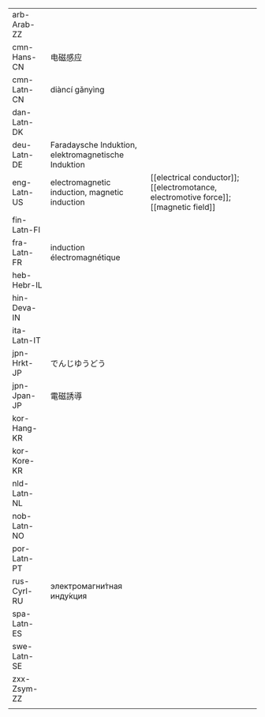 | | | |
|-|-|-|
| arb-Arab-ZZ |  |  |
| cmn-Hans-CN | 电磁感应 |  |
| cmn-Latn-CN | diàncí gǎnyìng |  |
| dan-Latn-DK |  |  |
| deu-Latn-DE | Faradaysche Induktion, elektromagnetische Induktion |  |
| eng-Latn-US | electromagnetic induction, magnetic induction | [[electrical conductor]]; [[electromotance, electromotive force]]; [[magnetic field]] |
| fin-Latn-FI |  |  |
| fra-Latn-FR | induction électromagnétique |  |
| heb-Hebr-IL |  |  |
| hin-Deva-IN |  |  |
| ita-Latn-IT |  |  |
| jpn-Hrkt-JP | でんじゆうどう |  |
| jpn-Jpan-JP | 電磁誘導 |  |
| kor-Hang-KR |  |  |
| kor-Kore-KR |  |  |
| nld-Latn-NL |  |  |
| nob-Latn-NO |  |  |
| por-Latn-PT |  |  |
| rus-Cyrl-RU | электромагни́тная инду́кция |  |
| spa-Latn-ES |  |  |
| swe-Latn-SE |  |  |
| zxx-Zsym-ZZ |  |  |
|  |  |  |

